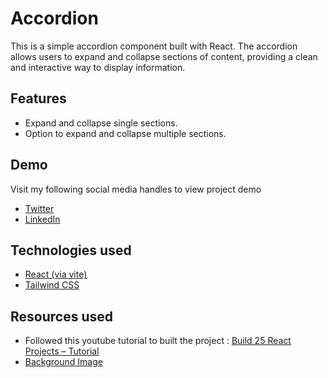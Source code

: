 # Accordion

This is a simple accordion component built with React. The accordion allows users to expand and collapse sections of content, providing a clean and interactive way to display information.

## Features

- Expand and collapse single sections.
- Option to expand and collapse multiple sections.

## Demo

Visit my following social media handles to view project demo

- [Twitter](https://x.com/RCOM363/status/1789709952497643566)
- [LinkedIn](https://www.linkedin.com/posts/rahul-lankeppanavar-bb3260264_react-learninpublic-github-activity-7195479807164358656-H_xn?utm_source=share&utm_medium=member_desktop)

## Technologies used

- [React (via vite)](https://vitejs.dev/guide/)
- [Tailwind CSS](https://tailwindcss.com/docs/guides/vite)

## Resources used

- Followed this youtube tutorial to built the project : [Build 25 React Projects – Tutorial](https://youtu.be/5ZdHfJVAY-s?si=m2eC-2boYj9vIltJ&t=482)
- [Background Image](https://images.pexels.com/photos/7130555/pexels-photo-7130555.jpeg?auto=compress&cs=tinysrgb&w=1260&h=750&dpr=1)
